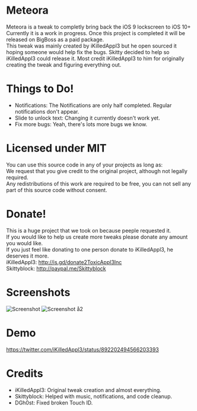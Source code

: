 # Meteora
Meteora is a tweak to completly bring back the iOS 9 lockscreen to iOS 10+    
Currently it is a work in progress. Once this project is completed it will be released on BigBoss as a paid package.    
This tweak was mainly created by iKilledAppl3 but he open sourced it hoping someone would help fix the bugs. Skitty decided to help so iKilledAppl3 could release it. Most credit iKilledAppl3 to him for originally creating the tweak and figuring everything out.    

# Things to Do!
- Notifications: The Notifications are only half completed. Regular notifications don't appear.    
- Slide to unlock text: Changing it currently doesn't work yet.
- Fix more bugs: Yeah, there's lots more bugs we know.    

# Licensed under MIT
You can use this source code in any of your projects as long as:    
We request that you give credit to the original project, although not legally required.    
Any redistributions of this work are required to be free, you can not sell any part of this source code without consent.    

# Donate!
This is a huge project that we took on because peeple requested it.    
If you would like to help us create more tweaks please donate any amount you would like.    
If you just feel like donating to one person donate to iKilledAppl3, he deserves it more.    
iKilledAppl3: http://is.gd/donate2ToxicAppl3Inc    
Skittyblock: http://paypal.me/Skittyblock    

# Screenshots
![Screenshot](https://raw.githubusercontent.com/iKilledAppl3/Meteora/master/Screenshot1.jpg)
![Screenshot å2](https://raw.githubusercontent.com/iKilledAppl3/Meteora/master/Screenshot2.jpg)

# Demo
https://twitter.com/iKilledAppl3/status/892202494566203393

# Credits
- iKilledAppl3: Original tweak creation and almost everything.    
- Skittyblock: Helped with music, notifications, and code cleanup.    
- DGh0st: Fixed broken Touch ID.    